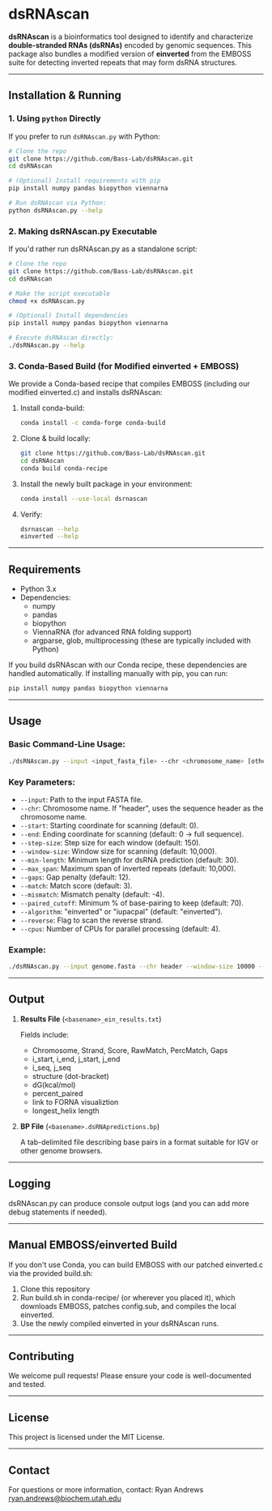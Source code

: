 # dsRNAscan

**dsRNAscan** is a bioinformatics tool designed to identify and characterize **double-stranded RNAs (dsRNAs)** encoded by genomic sequences. This package also bundles a modified version of **einverted** from the EMBOSS suite for detecting inverted repeats that may form dsRNA structures.

---

## Installation & Running

### 1. Using `python` Directly

If you prefer to run `dsRNAscan.py` with Python:

```bash
# Clone the repo
git clone https://github.com/Bass-Lab/dsRNAscan.git
cd dsRNAscan

# (Optional) Install requirements with pip
pip install numpy pandas biopython viennarna

# Run dsRNAscan via Python:
python dsRNAscan.py --help
```

### 2. Making dsRNAscan.py Executable

If you'd rather run dsRNAscan.py as a standalone script:

```bash
# Clone the repo
git clone https://github.com/Bass-Lab/dsRNAscan.git
cd dsRNAscan

# Make the script executable
chmod +x dsRNAscan.py

# (Optional) Install dependencies
pip install numpy pandas biopython viennarna

# Execute dsRNAscan directly:
./dsRNAscan.py --help
```

### 3. Conda-Based Build (for Modified einverted + EMBOSS)

We provide a Conda-based recipe that compiles EMBOSS (including our modified einverted.c) and installs dsRNAscan:

1. Install conda-build:
   ```bash
   conda install -c conda-forge conda-build
   ```

2. Clone & build locally:
   ```bash
   git clone https://github.com/Bass-Lab/dsRNAscan.git
   cd dsRNAscan
   conda build conda-recipe
   ```

3. Install the newly built package in your environment:
   ```bash
   conda install --use-local dsrnascan
   ```

4. Verify:
   ```bash
   dsrnascan --help
   einverted --help
   ```

---

## Requirements

- Python 3.x
- Dependencies:
  - numpy
  - pandas
  - biopython
  - ViennaRNA (for advanced RNA folding support)
  - argparse, glob, multiprocessing (these are typically included with Python)

If you build dsRNAscan with our Conda recipe, these dependencies are handled automatically. If installing manually with pip, you can run:

```bash
pip install numpy pandas biopython viennarna
```

---

## Usage

### Basic Command-Line Usage:

```bash
./dsRNAscan.py --input <input_fasta_file> --chr <chromosome_name> [other flags...]
```

### Key Parameters:

- `--input`: Path to the input FASTA file.
- `--chr`: Chromosome name. If "header", uses the sequence header as the chromosome name.
- `--start`: Starting coordinate for scanning (default: 0).
- `--end`: Ending coordinate for scanning (default: 0 → full sequence).
- `--step-size`: Step size for each window (default: 150).
- `--window-size`: Window size for scanning (default: 10,000).
- `--min-length`: Minimum length for dsRNA prediction (default: 30).
- `--max_span`: Maximum span of inverted repeats (default: 10,000).
- `--gaps`: Gap penalty (default: 12).
- `--match`: Match score (default: 3).
- `--mismatch`: Mismatch penalty (default: -4).
- `--paired_cutoff`: Minimum % of base-pairing to keep (default: 70).
- `--algorithm`: "einverted" or "iupacpal" (default: "einverted").
- `--reverse`: Flag to scan the reverse strand.
- `--cpus`: Number of CPUs for parallel processing (default: 4).

### Example:

```bash
./dsRNAscan.py --input genome.fasta --chr header --window-size 10000 --step-size 150
```

---

## Output

1. **Results File** (`<basename>_ein_results.txt`)
   
   Fields include:
   - Chromosome, Strand, Score, RawMatch, PercMatch, Gaps
   - i_start, i_end, j_start, j_end
   - i_seq, j_seq
   - structure (dot-bracket)
   - dG(kcal/mol)
   - percent_paired
   - link to FORNA visualiztion 
   - longest_helix length

2. **BP File** (`<basename>.dsRNApredictions.bp`)
   
   A tab-delimited file describing base pairs in a format suitable for IGV or other genome browsers.

---

## Logging

dsRNAscan.py can produce console output logs (and you can add more debug statements if needed).

---

## Manual EMBOSS/einverted Build

If you don't use Conda, you can build EMBOSS with our patched einverted.c via the provided build.sh:

1. Clone this repository
2. Run build.sh in conda-recipe/ (or wherever you placed it), which downloads EMBOSS, patches config.sub, and compiles the local einverted.
3. Use the newly compiled einverted in your dsRNAscan runs.

---

## Contributing

We welcome pull requests! Please ensure your code is well-documented and tested.

---

## License

This project is licensed under the MIT License.

---

## Contact

For questions or more information, contact:
Ryan Andrews ryan.andrews@biochem.utah.edu
